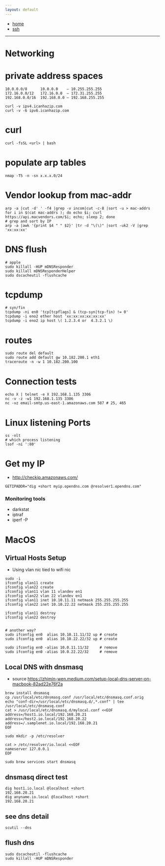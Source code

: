 ```yaml
---
layout: default
---
```

- [home](/index.md)
- [ssh](/net-ssh.md)

---
# Networking

# private address spaces

```
10.0.0.0/8      10.0.0.0    – 10.255.255.255
172.16.0.0/12   172.16.0.0  – 172.31.255.255
192.168.0.0/16  192.168.0.0 – 192.168.255.255
```


```
curl -v ipv4.icanhazip.com
curl -v -6 ipv6.icanhazip.com
```

# curl
```
curl -fsSL <url> | bash

```

# populate arp tables
```
nmap -T5 -n -sn x.x.x.0/24
```

# Vendor lookup from mac-addr
```
arp -a |cut -d' ' -f4 |grep -v incom|cut -c-8 |sort -u > mac-addrs
for i in $(cat mac-addrs ); do echo $i; curl https://api.macvendors.com/$i; echo; sleep 2; done
# grep and sort by IP
arp -a |awk '{print $4 " " $2}' |tr -d "\(\)" |sort -uk2 -V |grep 'xx:xx:xx'
```

# DNS flush
```
# apple
sudo killall -HUP mDNSResponder
sudo killall mDNSResponderHelper
sudo dscacheutil -flushcache
```

# tcpdump
```
# syn/fin
tcpdump -ni en0 'tcp[tcpflags] & (tcp-syn|tcp-fin) != 0'
tcpdump -i eno2 ether host 'xx:xx:xx:xx:xx:xx'
tcpdump -i eno2 ip host \( 1.2.3.4 or  4.3.2.1 \)
```

# routes
```
sudo route del default
sudo route add default gw 10.182.200.1 eth1
traceroute -n -w 1 10.182.200.100
```

# Connection tests
```
echo X | telnet -e X 192.168.1.135 3306
nc -v -z -w1 192.168.1.135 3306
nc -vz email-smtp.us-east-1.amazonaws.com 587 # 25, 465
```

# Linux listening Ports
```
ss -nlt
# which process listening
lsof -ni ':80'
```

# Get my IP
- <http://checkip.amazonaws.com/>
```
GETIPADDR="dig +short myip.opendns.com @resolver1.opendns.com"
```

### Monitoring tools
- darkstat
- iptraf
- iperf -P

# MacOS

## Virtual Hosts Setup
- Using vlan nic tied to wifi nic

```
sudo -i
ifconfig vlan11 create
ifconfig vlan22 create
ifconfig vlan11 vlan 11 vlandev en1
ifconfig vlan22 vlan 22 vlandev en1
ifconfig vlan11 inet 10.10.11.11 netmask 255.255.255.255
ifconfig vlan22 inet 10.10.22.22 netmask 255.255.255.255

ifconfig vlan11 destroy
ifconfig vlan22 destroy


# another way?
sudo ifconfig en0  alias 10.10.11.11/32 up # create
sudo ifconfig en0  alias 10.10.22.22/32 up # create

sudo ifconfig en0 -alias 10.0.11.11/32     # remove
sudo ifconfig en0 -alias 10.0.22.22/32     # remove

```

## Local DNS with dnsmasq

- source <https://zhimin-wen.medium.com/setup-local-dns-server-on-macbook-82ad22e76f2a>

```
brew install dnsmasq
cp /usr/local/etc/dnsmasq.conf /usr/local/etc/dnsmasq.conf.orig
echo "conf-dir=/usr/local/etc/dnsmasq.d/,*.conf" | tee /usr/local/etc/dnsmasq.conf
cat > /usr/local/etc/dnsmasq.d/mylocal.conf <<EOF
address=/host1.io.local/192.168.20.21
address=/host2.io.local/192.168.20.22
address=/.samplenet.io.local/192.168.20.21
EOF

sudo mkdir -p /etc/resolver

cat > /etc/resolver/io.local <<EOF
nameserver 127.0.0.1
EOF

sudo brew services start dnsmasq
```

## dnsmasq direct test

```
dig host1.io.local @localhost +short
192.168.20.21
dig anyname.io.local @localhost +short
192.168.20.21
```

## see dns detail

```
scutil --dns
```

## flush dns

```
sudo dscacheutil -flushcache
sudo killall -HUP mDNSResponder
```
